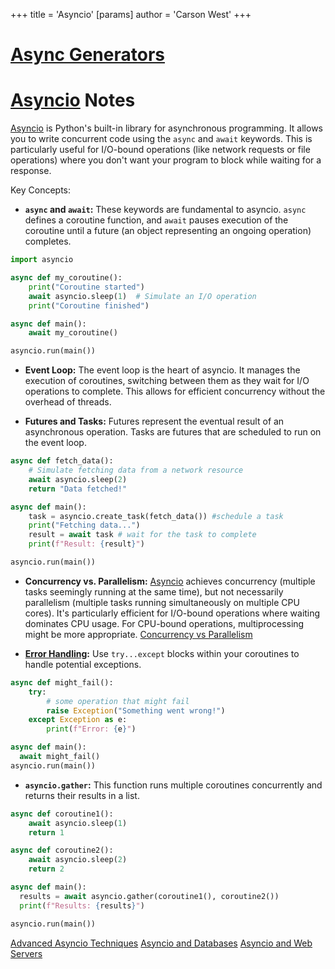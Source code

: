+++
 title = 'Asyncio'
[params]
	author = 'Carson West'
+++
# [Async Generators](./../async-generators/)
# [Asyncio](./../asyncio/) Notes

[Asyncio](./../asyncio/) is Python's built-in library for asynchronous programming.  It allows you to write concurrent code using the `async` and `await` keywords.  This is particularly useful for I/O-bound operations (like network requests or file operations) where you don't want your program to block while waiting for a response.

Key Concepts:

* **`async` and `await`:** These keywords are fundamental to asyncio.  `async` defines a coroutine function, and `await` pauses execution of the coroutine until a future (an object representing an ongoing operation) completes.

```python
import asyncio

async def my_coroutine():
    print("Coroutine started")
    await asyncio.sleep(1)  # Simulate an I/O operation
    print("Coroutine finished")

async def main():
    await my_coroutine()

asyncio.run(main())
```

* **Event Loop:** The event loop is the heart of asyncio. It manages the execution of coroutines, switching between them as they wait for I/O operations to complete.  This allows for efficient concurrency without the overhead of threads.

* **Futures and Tasks:**  Futures represent the eventual result of an asynchronous operation.  Tasks are futures that are scheduled to run on the event loop.

```python
async def fetch_data():
    # Simulate fetching data from a network resource
    await asyncio.sleep(2)
    return "Data fetched!"

async def main():
    task = asyncio.create_task(fetch_data()) #schedule a task 
    print("Fetching data...")
    result = await task # wait for the task to complete
    print(f"Result: {result}")

asyncio.run(main())
```

* **Concurrency vs. Parallelism:**  [Asyncio](./../asyncio/) achieves concurrency (multiple tasks seemingly running at the same time), but not necessarily parallelism (multiple tasks running simultaneously on multiple CPU cores).  It's particularly efficient for I/O-bound operations where waiting dominates CPU usage. For CPU-bound operations, multiprocessing might be more appropriate. [Concurrency vs Parallelism](./../concurrency-vs-parallelism/)

* **[Error Handling](./../error-handling/):**  Use `try...except` blocks within your coroutines to handle potential exceptions.

```python
async def might_fail():
    try:
        # some operation that might fail
        raise Exception("Something went wrong!")
    except Exception as e:
        print(f"Error: {e}")

async def main():
  await might_fail()
asyncio.run(main())
```


* **`asyncio.gather`:** This function runs multiple coroutines concurrently and returns their results in a list.

```python
async def coroutine1():
    await asyncio.sleep(1)
    return 1

async def coroutine2():
    await asyncio.sleep(2)
    return 2

async def main():
  results = await asyncio.gather(coroutine1(), coroutine2())
  print(f"Results: {results}")

asyncio.run(main())
```

[Advanced Asyncio Techniques](./../advanced-asyncio-techniques/)  [Asyncio and Databases](./../asyncio-and-databases/) [Asyncio and Web Servers](./../asyncio-and-web-servers/)
